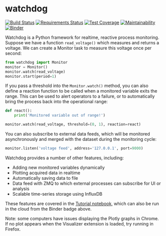 # watchdog
[![Build Status](https://travis-ci.org/robertfasano/watchdog.svg?branch=master)](https://travis-ci.org/robertfasano/watchdog)
[![Requirements Status](https://requires.io/github/robertfasano/watchdog/requirements.svg?branch=master)](https://requires.io/github/robertfasano/watchdog/requirements/?branch=master)
[![Test Coverage](https://api.codeclimate.com/v1/badges/0be76138b49ecb2081eb/test_coverage)](https://codeclimate.com/github/robertfasano/watchdog/test_coverage)
[![Maintainability](https://api.codeclimate.com/v1/badges/0be76138b49ecb2081eb/maintainability)](https://codeclimate.com/github/robertfasano/watchdog/maintainability)
[![Binder](https://mybinder.org/badge_logo.svg)](https://mybinder.org/v2/gh/robertfasano/watchdog/master?filepath=watchdog%2Ftutorial.ipynb)

Watchdog is a Python framework for realtime, reactive process monitoring. Suppose we have a function ``read_voltage()`` which measures and returns a voltage. We can create a Monitor task to measure this voltage once per second:

```python
from watchdog import Monitor
monitor = Monitor()
monitor.watch(read_voltage)
monitor.start(period=1)
```

If you pass a threshold into the ``Monitor.watch()`` method, you can also define a reaction function to be called when a monitored variable exits the range. This can be used to alert operators to a failure, or to automatically bring the process back into the operational range:
```python
def react():
    print('Monitored variable out of range!')

monitor.watch(read_voltage, threshold=(0, 1), reaction=react)
```
You can also subscribe to external data feeds, which will be monitored asynchronously and merged with the dataset during the monitoring cycle:
```python
monitor.listen('voltage feed', address='127.0.0.1', port=9000)
```
Watchdog provides a number of other features, including:
* Adding new monitored variables dynamically
* Plotting acquired data in realtime
* Automatically saving data to file
* Data feed with ZMQ to which external processes can subscribe for UI or analysis
* Scalable time-series storage using InfluxDB

These features are covered in the [Tutorial notebook](https://github.com/robertfasano/watchdog/blob/master/watchdog/tutorial.ipynb), which can also be run in the cloud from the Binder badge above. 

Note: some computers have issues displaying the Plotly graphs in Chrome. If no plot appears when the Visualizer extension is loaded, try running in Firefox.
